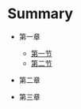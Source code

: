 # Summary


* 第一章

	* [第一节](di-yi-zhang/di-yi-jie.md)
	- [第二节](di-yi-zhang/di-er-jie.md)

* 第二章

* 第三章

